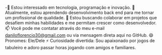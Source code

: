 -👀 Estou interessado em tecnologia, programação e inovação.
🌱 Atualmente, estou aprendendo desenvolvimento back end para me tornar um profissional de qualidade.
💞️ Estou buscando colaborar em projetos que desafiem minhas habilidades e me permitam crescer como desenvolvedor.
📫 Você pode me contatar através do meu e-mail daniloflorencio30@gmail.com ou via mensagem direta aqui no GitHub.
😄 Pronomes: Ele/Dele
⚡ Curiosidade divertida: Sou apaixonado por jogos de tabuleiro e adoro passar horas jogando com amigos e familiares.
<!---
danflorencio777/danflorencio777 is a ✨ special ✨ repository because its `README.md` (this file) appears on your GitHub profile.
You can click the Preview link to take a look at your changes.
--->

